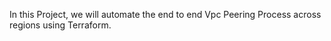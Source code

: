 In this Project, we will automate the end to end Vpc Peering Process across regions using Terraform.
